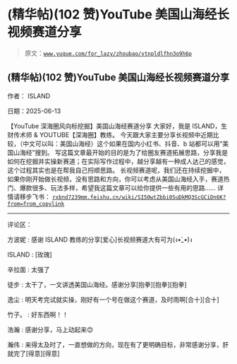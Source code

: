 # (精华帖)(102 赞)YouTube 美国山海经长视频赛道分享

> 原文：[`www.yuque.com/for_lazy/zhoubao/vtnpldlfhn3o9h6p`](https://www.yuque.com/for_lazy/zhoubao/vtnpldlfhn3o9h6p)

## (精华帖)(102 赞)YouTube 美国山海经长视频赛道分享

作者： ISLAND

日期：2025-06-13

【YouTube 深海圈风向标挖掘】美国山海经赛道分享 大家好，我是 ISLAND，生财传术师 & YOUTUBE【深海圈】教练。
今天跟大家主要分享长视频中近期比较，（中文可以叫：美国山海经）这个如果在国内小红书、抖音、b 站都可以用“美国山海经”搜到。
写这篇文章最开始的目的是为了给圈友赛道拓展思路，分享我是如何在挖掘并实操新赛道；在实际写作过程中，越分享越有一种成人达己的感觉，这个过程其实也是在帮我自己捋顺思路。
长视频赛道呢，我们还在持续挖掘中，如果你刚开始做长视频，没有思路和方向，你可以考虑从美国山海经入手，赛道热门、爆款很多、玩法多样，希望我这篇文章可以给你提供一些有用的思路……
详情请移步飞书： [`rxbnd7239mm.feishu.cn/wiki/SI50wtZbbi0SuDkMQ3ScGCiDn6K?from=from_copylink`](https://rxbnd7239mm.feishu.cn/wiki/SI50wtZbbi0SuDkMQ3ScGCiDn6K?from=from_copylink)

* * *

评论区：

方波妮 : 感谢 ISLAND 教练的分享[爱心]长视频赛道大有可为(ง•̀_•́)ง

ISLAND : [玫瑰]

辛拉面 : 太强了

徒步 : 太干了，一文讲透美国山海经。感谢分享[抱拳][抱拳][抱拳]

逸尘 : 明天考完试就实操，刚好有一个号在做这个赛道，及时雨啊[合十][合十]

竹子。 : 好东西啊！！

浩瀚 : 感谢分享，马上动起来😊

瀚伟 : 来得太及时了，一直想做的方向，现在有了更明确目标，非常感谢分享，肝就完了[得意][得意]